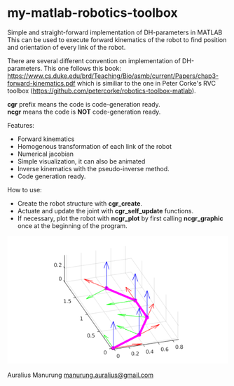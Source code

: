 # my-matlab-robotics-toolbox

Simple and straight-forward implementation of DH-parameters in MATLAB  
This can be used to execute forward kinematics of the robot to find position and orientation of every link of the robot.  

There are several different convention on implementation of DH-parameters. This one follows this book: https://www.cs.duke.edu/brd/Teaching/Bio/asmb/current/Papers/chap3-forward-kinematics.pdf  which is similiar to the one in Peter Corke's RVC toolbox (https://github.com/petercorke/robotics-toolbox-matlab).  

**cgr** prefix means the code is code-generation ready.    
**ncgr** means the code is **NOT** code-generation ready.

Features:  
* Forward kinematics
* Homogenous transformation of each link of the robot
* Numerical jacobian
* Simple visualization, it can also be animated
* Inverse kinematics with the pseudo-inverse method.
* Code generation ready.

How to use:
* Create the robot structure with **cgr_create**.
* Actuate and update the joint with **cgr_self_update** functions.
* If necessary, plot the robot with **ncgr_plot** by first calling **ncgr_graphic** once at the beginning of the program.

![Screenshot][sshot]

[sshot]: https://raw.githubusercontent.com/auralius/matlab-dh-parameters/master/sshot.png "Screenshot"

Auralius Manurung 
manurung.auralius@gmail.com
